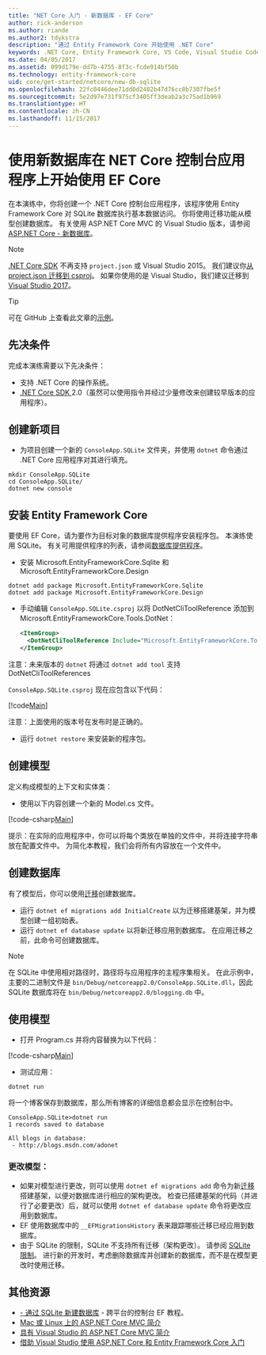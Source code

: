 ```yaml
---
title: "NET Core 入门 - 新数据库 - EF Core"
author: rick-anderson
ms.author: riande
ms.author2: tdykstra
description: "通过 Entity Framework Core 开始使用 .NET Core"
keywords: .NET Core, Entity Framework Core, VS Code, Visual Studio Code, Mac, Linux
ms.date: 04/05/2017
ms.assetid: 099d179e-dd7b-4755-8f3c-fcde914bf50b
ms.technology: entity-framework-core
uid: core/get-started/netcore/new-db-sqlite
ms.openlocfilehash: 22fc0446dee71dd0d2402b47d76cc8b7307fbe5f
ms.sourcegitcommit: 5e2d97e731f975cf3405ff3deab2a3c75ad1b969
ms.translationtype: HT
ms.contentlocale: zh-CN
ms.lasthandoff: 11/15/2017
---
```

# <a name="getting-started-with-ef-core-on-net-core-console-app-with-a-new-database"></a>使用新数据库在 NET Core 控制台应用程序上开始使用 EF Core

在本演练中，你将创建一个 .NET Core 控制台应用程序，该程序使用 Entity Framework Core 对 SQLite 数据库执行基本数据访问。 你将使用迁移功能从模型创建数据库。 有关使用 ASP.NET Core MVC 的 Visual Studio 版本，请参阅 [ASP.NET Core - 新数据库](xref:core/get-started/aspnetcore/new-db)。

> [!NOTE]  
> [.NET Core SDK](https://www.microsoft.com/net/download/core) 不再支持 `project.json` 或 Visual Studio 2015。 我们建议你[从 project.json 迁移到 csproj](https://docs.microsoft.com/dotnet/articles/core/migration/)。 如果你使用的是 Visual Studio，我们建议迁移到 [Visual Studio 2017](https://www.visualstudio.com/downloads/)。

> [!TIP]  
> 可在 GitHub 上查看此文章的[示例](https://github.com/aspnet/EntityFramework.Docs/tree/master/samples/core/GetStarted/NetCore/ConsoleApp.SQLite)。

## <a name="prerequisites"></a>先决条件

完成本演练需要以下先决条件：
* 支持 .NET Core 的操作系统。
* [.NET Core SDK ](https://www.microsoft.com/net/core) 2.0（虽然可以使用指令并经过少量修改来创建较早版本的应用程序）。

## <a name="create-a-new-project"></a>创建新项目

* 为项目创建一个新的 `ConsoleApp.SQLite` 文件夹，并使用 `dotnet` 命令通过 .NET Core 应用程序对其进行填充。

``` Console
mkdir ConsoleApp.SQLite
cd ConsoleApp.SQLite/
dotnet new console
```

## <a name="install-entity-framework-core"></a>安装 Entity Framework Core

要使用 EF Core，请为要作为目标对象的数据库提供程序安装程序包。 本演练使用 SQLite。 有关可用提供程序的列表，请参阅[数据库提供程序](../../providers/index.md)。

* 安装 Microsoft.EntityFrameworkCore.Sqlite 和 Microsoft.EntityFrameworkCore.Design

``` Console
dotnet add package Microsoft.EntityFrameworkCore.Sqlite
dotnet add package Microsoft.EntityFrameworkCore.Design
```

* 手动编辑 `ConsoleApp.SQLite.csproj` 以将 DotNetCliToolReference 添加到 Microsoft.EntityFrameworkCore.Tools.DotNet：

  ``` xml
  <ItemGroup>
    <DotNetCliToolReference Include="Microsoft.EntityFrameworkCore.Tools.DotNet" Version="2.0.0" />
  </ItemGroup>
  ```

 注意：未来版本的 `dotnet` 将通过 `dotnet add tool` 支持 DotNetCliToolReferences

`ConsoleApp.SQLite.csproj` 现在应包含以下代码：

[!code[Main](../../../../samples/core/GetStarted/NetCore/ConsoleApp.SQLite/ConsoleApp.SQLite.csproj)]

 注意：上面使用的版本号在发布时是正确的。

*  运行 `dotnet restore` 来安装新的程序包。

## <a name="create-the-model"></a>创建模型

定义构成模型的上下文和实体类：

* 使用以下内容创建一个新的 Model.cs 文件。

[!code-csharp[Main](../../../../samples/core/GetStarted/NetCore/ConsoleApp.SQLite/Model.cs)]

提示：在实际的应用程序中，你可以将每个类放在单独的文件中，并将连接字符串放在配置文件中。 为简化本教程，我们会将所有内容放在一个文件中。

## <a name="create-the-database"></a>创建数据库

有了模型后，你可以使用[迁移](https://docs.microsoft.com/aspnet/core/data/ef-mvc/migrations#introduction-to-migrations)创建数据库。

* 运行 `dotnet ef migrations add InitialCreate` 以为迁移搭建基架，并为模型创建一组初始表。
* 运行 `dotnet ef database update` 以将新迁移应用到数据库。 在应用迁移之前，此命令可创建数据库。

> [!NOTE]  
> 在 SQLite 中使用相对路径时，路径将与应用程序的主程序集相关。 在此示例中，主要的二进制文件是 `bin/Debug/netcoreapp2.0/ConsoleApp.SQLite.dll`，因此 SQLite 数据库将在 `bin/Debug/netcoreapp2.0/blogging.db` 中。

## <a name="use-your-model"></a>使用模型

* 打开 Program.cs 并将内容替换为以下代码：

 [!code-csharp[Main](../../../../samples/core/GetStarted/NetCore/ConsoleApp.SQLite/Program.cs)]

* 测试应用：

 `dotnet run`

 将一个博客保存到数据库，那么所有博客的详细信息都会显示在控制台中。

  ``` Console
  ConsoleApp.SQLite>dotnet run
  1 records saved to database

  All blogs in database:
   - http://blogs.msdn.com/adonet
  ```

### <a name="changing-the-model"></a>更改模型：

- 如果对模型进行更改，则可以使用 `dotnet ef migrations add` 命令为新[迁移](https://docs.microsoft.com/aspnet/core/data/ef-mvc/migrations#introduction-to-migrations)搭建基架，以便对数据库进行相应的架构更改。 检查已搭建基架的代码（并进行了必要更改）后，就可以使用 `dotnet ef database update` 命令将更改应用到数据库。
- EF 使用数据库中的 `__EFMigrationsHistory` 表来跟踪哪些迁移已经应用到数据库。
- 由于 SQLite 的限制，SQLite 不支持所有迁移（架构更改）。 请参阅 [SQLite 限制](../../providers/sqlite/limitations.md)。 进行新的开发时，考虑删除数据库并创建新的数据库，而不是在模型更改时使用迁移。

## <a name="additional-resources"></a>其他资源

* [ - 通过 SQLite 新建数据库](xref:core/get-started/netcore/new-db-sqlite) - 跨平台的控制台 EF 教程。
* [Mac 或 Linux 上的 ASP.NET Core MVC 简介](https://docs.microsoft.com/aspnet/core/tutorials/first-mvc-app-xplat/index)
* [具有 Visual Studio 的 ASP.NET Core MVC 简介](https://docs.microsoft.com/aspnet/core/tutorials/first-mvc-app/index)
* [借助 Visual Studio 使用 ASP.NET Core 和 Entity Framework Core 入门](https://docs.microsoft.com/aspnet/core/data/ef-mvc/index)
